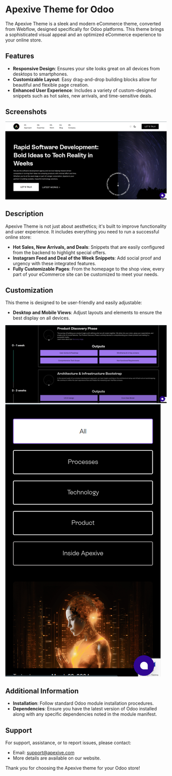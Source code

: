 # Apexive Theme for Odoo

The Apexive Theme is a sleek and modern eCommerce theme, converted from Webflow, designed specifically for Odoo platforms. This theme brings a sophisticated visual appeal and an optimized eCommerce experience to your online store.

## Features

- **Responsive Design**: Ensures your site looks great on all devices from desktops to smartphones.
- **Customizable Layout**: Easy drag-and-drop building blocks allow for beautiful and flexible page creation.
- **Enhanced User Experience**: Includes a variety of custom-designed snippets such as hot sales, new arrivals, and time-sensitive deals.

## Screenshots

![Theme Screenshot](static/description/images/theme_screenshot.png)

## Description

Apexive Theme is not just about aesthetics; it's built to improve functionality and user experience. It includes everything you need to run a successful online store:

- **Hot Sales, New Arrivals, and Deals**: Snippets that are easily configured from the backend to highlight special offers.
- **Instagram Feed and Deal of the Week Snippets**: Add social proof and urgency with these integrated features.
- **Fully Customizable Pages**: From the homepage to the shop view, every part of your eCommerce site can be customized to meet your needs.

## Customization

This theme is designed to be user-friendly and easily adjustable:

- **Desktop and Mobile Views**: Adjust layouts and elements to ensure the best display on all devices.

![Desktop View](static/description/images/layout_screenshot.png)
![Mobile View](static/description/images/overview_screenshot.png)

## Additional Information

- **Installation**: Follow standard Odoo module installation procedures.
- **Dependencies**: Ensure you have the latest version of Odoo installed along with any specific dependencies noted in the module manifest.

## Support

For support, assistance, or to report issues, please contact:

- Email: [support@apexive.com](mailto:support@apexive.com)
- More details are available on our website.

Thank you for choosing the Apexive theme for your Odoo store!

